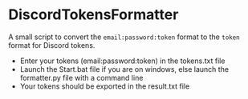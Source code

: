 # DiscordTokensFormatter

A small script to convert the `email:password:token` format to the `token `format for Discord tokens.

- Enter your tokens (email:password:token) in the tokens.txt file
- Launch the Start.bat file if you are on windows, else launch the formatter.py file with a command line
- Your tokens should be exported in the result.txt file
